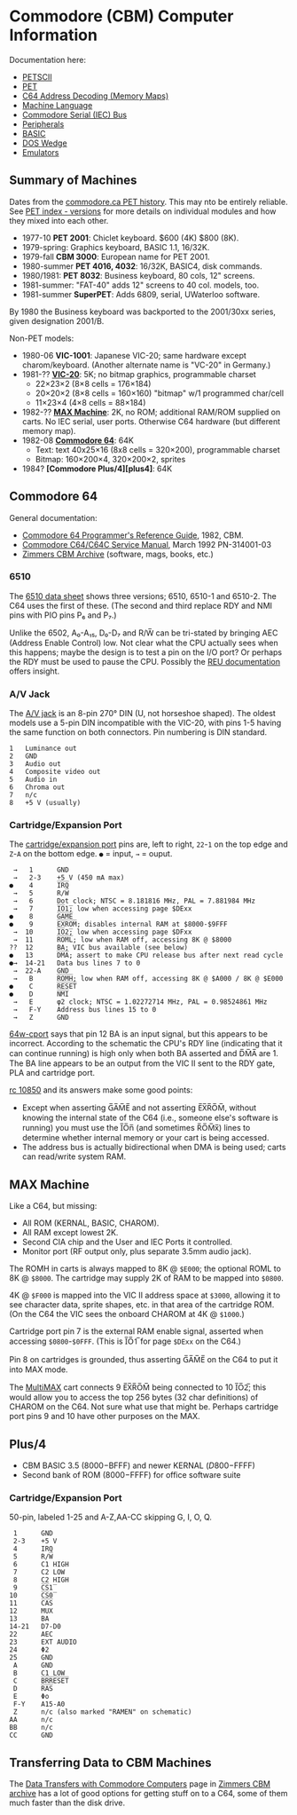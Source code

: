 Commodore (CBM) Computer Information
====================================

Documentation here:
- [PETSCII](petscii.md)
- [PET](pet.md)
- [C64 Address Decoding (Memory Maps)](address-decoding.md)
- [Machine Language](machlang.md)
- [Commodore Serial (IEC) Bus](serial-bus.md)
- [Peripherals](peripherals.md)
- [BASIC](basic.md)
- [DOS Wedge](doswedge.md)
- [Emulators](emulators.md)


Summary of Machines
-------------------

Dates from the [commodore.ca PET history][pet-history]. This may nto
be entirely reliable. See [PET index - versions][pi-ver] for more
details on individual modules and how they mixed into each other.

- 1977-10 __PET 2001__: Chiclet keyboard. $600 (4K) $800 (8K).
- 1979-spring: Graphics keyboard, BASIC 1.1, 16/32K.
- 1979-fall __CBM 3000__: European name for PET 2001.
- 1980-summer __PET 4016, 4032__: 16/32K, BASIC4, disk commands.
- 1980/1981: __PET 8032__: Business keyboard, 80 cols, 12" screens.
- 1981-summer: "FAT-40" adds 12" screens to 40 col. models, too.
- 1981-summer __SuperPET__: Adds 6809, serial, UWaterloo software.

By 1980 the Business keyboard was backported to the 2001/30xx series,
given designation 2001/B.

Non-PET models:

- 1980-06 __VIC-1001__: Japanese VIC-20; same hardware except
  charom/keyboard. (Another alternate name is "VC-20" in Germany.)
- 1981-?? __[VIC-20]__: 5K; no bitmap graphics, programmable charset
  - 22×23×2 (8×8 cells = 176×184)
  - 20×20×2 (8×8 cells = 160×160) "bitmap" w/1 programmed char/cell
  - 11×23×4 (4×8 cells = 88×184)
- 1982-?? __[MAX Machine]__: 2K, no ROM; additional RAM/ROM supplied
  on carts. No IEC serial, user ports. Otherwise C64 hardware (but
  different memory map).
- 1982-08 __[Commodore 64][c64]__: 64K
  - Text: text 40x25×16 (8x8 cells = 320×200), programmable charset
  - Bitmap: 160×200×4, 320×200×2, sprites
- 1984? __[Commodore Plus/4][plus4]__: 64K


Commodore 64
-------------

General documentation:
- [Commodore 64 Programmer's Reference Guide][c64progref], 1982, CBM.
- [Commodore C64/C64C Service Manual][c64service], March 1992 PN-314001-03
- [Zimmers CBM Archive][zimmers] (software, mags, books, etc.)

### 6510

The [6510 data sheet][6510] shows three versions; 6510, 6510-1 and
6510-2. The C64 uses the first of these. (The second and third replace
RDY and NMI pins with PIO pins P₆ and P₇.)

Unlike the 6502, A₀-A₁₅, D₀-D₇ and R/W̅ can be tri-stated by bringing
AEC (Address Enable Control) low. Not clear what the CPU actually sees
when this happens; maybe the design is to test a pin on the I/O port?
Or perhaps the RDY must be used to pause the CPU. Possibly the [REU
documentation][reutech] offers insight.

### A/V Jack

The [A/V jack][cw-av] is an 8-pin 270° DIN (U, not horseshoe shaped).
The oldest models use a 5-pin DIN incompatible with the VIC-20, with
pins 1-5 having the same function on both connectors. Pin numbering is
DIN standard.

    1   Luminance out
    2   GND
    3   Audio out
    4   Composite video out
    5   Audio in
    6   Chroma out
    7   n/c
    8   +5 V (usually)

### Cartridge/Expansion Port

The [cartridge/expansion port][64w-cport] pins are, left to right,
`22`-`1` on the top edge and `Z`-`A` on the bottom edge.
`●` = input, `→` = ouput.

     →   1      GND
     →   2-3    +5 V (450 mA max)
    ●    4      I̅R̅Q̅
     →   5      R/W̅
     →   6      Dot clock; NTSC = 8.181816 MHz, PAL = 7.881984 MHz
     →   7      I̅O̅1̅; low when accessing page $DExx
    ●    8      G̅A̅M̅E̅
    ●    9      E̅X̅R̅O̅M̅; disables internal RAM at $8000-$9FFF
     →  10      I̅O̅2̅; low when accessing page $DFxx
     →  11      R̅O̅M̅L̅; low when RAM off, accessing 8K @ $8000
    ??  12      BA; VIC bus available (see below)
    ●   13      D̅M̅A̅; assert to make CPU release bus after next read cycle
    ●→  14-21   Data bus lines 7 to 0
     →  22-A    GND
     →   B      R̅O̅M̅H̅; low when RAM off, accessing 8K @ $A000 / 8K @ $E000
    ●    C      R̅E̅S̅E̅T̅
    ●    D      N̅M̅I̅
     →   E      φ2 clock; NTSC = 1.02272714 MHz, PAL = 0.98524861 MHz
     →   F-Y    Address bus lines 15 to 0
     →   Z      GND

[64w-cport] says that pin 12 BA is an input signal, but this appears
to be incorrect. According to the schematic the CPU's RDY line
(indicating that it can continue running) is high only when both BA
asserted and D̅M̅A̅ are 1. The BA line appears to be an output from the
VIC II sent to the RDY gate, PLA and cartridge port.

[rc 10850] and its answers make some good points:
- Except when asserting G̅A̅M̅E̅ and not asserting E̅X̅R̅O̅M̅, without knowing
  the internal state of the C64 (i.e., someone else's software is
  running) you must use the I̅O̅n̅ (and sometimes R̅O̅M̅x̅) lines to
  determine whether internal memory or your cart is being accessed.
- The address bus is actually bidirectional when DMA is being used;
  carts can read/write system RAM.


MAX Machine
-----------

Like a C64, but missing:
- All ROM (KERNAL, BASIC, CHAROM).
- All RAM except lowest 2K.
- Second CIA chip and the User and IEC Ports it controlled.
- Monitor port (RF output only, plus separate 3.5mm audio jack).

The ROMH in carts is always mapped to 8K @ `$E000`; the optional ROML
to 8K @ `$8000`. The cartridge may supply 2K of RAM to be mapped into
`$0800`.

4K @ `$F000` is mapped into the VIC II address space at `$3000`,
allowing it to see character data, sprite shapes, etc. in that area of
the cartridge ROM. (On the C64 the VIC sees the onboard CHAROM at 4K @
`$1000`.)

Cartridge port pin 7 is the external RAM enable signal, asserted when
accessing `$0800`-`$0FFF`. (This is I̅O̅1̅ for page `$DExx` on the C64.)

Pin 8 on cartridges is grounded, thus asserting G̅A̅M̅E̅ on the C64
to put it into MAX mode.

The [MultiMAX] cart connects 9 E̅X̅R̅O̅M̅ being connected to 10 I̅O̅2̅; this
would allow you to access the top 256 bytes (32 char definitions) of
CHAROM on the C64. Not sure what use that might be. Perhaps cartridge
port pins 9 and 10 have other purposes on the MAX.


Plus/4
------

- CBM BASIC 3.5 ($8000-$BFFF) and newer KERNAL ($D800-$FFFF)
- Second bank of ROM ($8000-$FFFF) for office software suite

### Cartridge/Expansion Port

50-pin, labeled 1-25 and A-Z,AA-CC skipping G, I, O, Q.

     1      GND
     2-3    +5 V
     4      IRQ
     5      R/W̅
     6      C1 HIGH
     7      C2 LOW
     8      C2 HIGH
     9      C̅S̅1̅
    10      C̅S̅0̅
    11      C̅A̅S̅
    12      MUX
    13      BA
    14-21   D7-D0
    22      AEC
    23      EXT AUDIO
    24      Φ2
    25      GND
     A      GND
     B      C1 LOW
     C      B̅R̅R̅E̅S̅E̅T̅
     D      R̅A̅S̅
     E      Φo
     F-Y    A15-A0
     Z      n/c (also marked "RAMEN" on schematic)
    AA      n/c
    BB      n/c
    CC      GND


Transferring Data to CBM Machines
----------------------------------

The [Data Transfers with Commodore Computers][transfer] page in
[Zimmers CBM archive][zimmers] has a lot of good options for getting
stuff on to a C64, some of them much faster than the disk drive.


<!-------------------------------------------------------------------->
[MAX Machine]: https://www.c64-wiki.com/wiki/Commodore_MAX_Machine
[VIC-20]: https://www.c64-wiki.com/wiki/VIC-20
[c64]: https://www.c64-wiki.com/wiki/C64
[pet-history]: https://www.commodore.ca/commodore-products/commodore-pet-the-worlds-first-personal-computer/
[pi-ver]: http://www.6502.org/users/andre/petindex/versions.html
[plus/4]: https://www.c64-wiki.com/wiki/Commodore_Plus/4

[64w-cport]: https://www.c64-wiki.com/wiki/Expansion_Port
[6510]: http://archive.6502.org/datasheets/mos_6510_mpu.pdf
[c64progref]: https://archive.org/details/c64-programmer-ref
[c64service]: https://www.retro-kit.co.uk/user/custom/Commodore/C64/manuals/C64C_Service_Manual.pdf
[cw-av]: https://www.c64-wiki.com/wiki/A/V_Jack
[rc 10850]: https://retrocomputing.stackexchange.com/q/10850/7208
[reutech]: https://codebase64.org/doku.php?id=base:thirdparty#reu

[multimax]: http://www.multimax.co/hardware/

[transfer]: http://www.zimmers.net/anonftp/pub/cbm/crossplatform/transfer/transfer.html
[zimmers]: http://www.zimmers.net/anonftp/pub/cbm/

